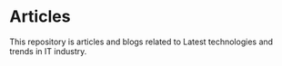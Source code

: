 # Articles
This repository is articles and blogs related to Latest technologies and trends in IT industry.
